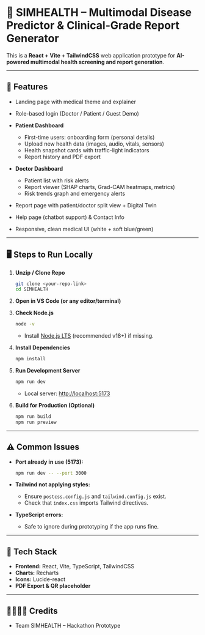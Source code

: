 # 🏥 SIMHEALTH – Multimodal Disease Predictor & Clinical-Grade Report Generator

This is a **React + Vite + TailwindCSS** web application prototype for **AI-powered multimodal health screening and report generation**.

---

## 🚀 Features

- Landing page with medical theme and explainer
- Role-based login (Doctor / Patient / Guest Demo)
- **Patient Dashboard**

  - First-time users: onboarding form (personal details)
  - Upload new health data (images, audio, vitals, sensors)
  - Health snapshot cards with traffic-light indicators
  - Report history and PDF export

- **Doctor Dashboard**

  - Patient list with risk alerts
  - Report viewer (SHAP charts, Grad-CAM heatmaps, metrics)
  - Risk trends graph and emergency alerts

- Report page with patient/doctor split view + Digital Twin
- Help page (chatbot support) & Contact Info
- Responsive, clean medical UI (white + soft blue/green)

---

## 🖥️ Steps to Run Locally

1. **Unzip / Clone Repo**

   ```bash
   git clone <your-repo-link>
   cd SIMHEALTH
   ```

2. **Open in VS Code (or any editor/terminal)**

3. **Check Node.js**

   ```bash
   node -v
   ```

   - Install [Node.js LTS](https://nodejs.org/) (recommended v18+) if missing.

4. **Install Dependencies**

   ```bash
   npm install
   ```

5. **Run Development Server**

   ```bash
   npm run dev
   ```

   - Local server: [http://localhost:5173](http://localhost:5173)

6. **Build for Production (Optional)**

   ```bash
   npm run build
   npm run preview
   ```

---

## ⚠️ Common Issues

- **Port already in use (5173):**

  ```bash
  npm run dev -- --port 3000
  ```

- **Tailwind not applying styles:**

  - Ensure `postcss.config.js` and `tailwind.config.js` exist.
  - Check that `index.css` imports Tailwind directives.

- **TypeScript errors:**

  - Safe to ignore during prototyping if the app runs fine.

---

## 📌 Tech Stack

- **Frontend:** React, Vite, TypeScript, TailwindCSS
- **Charts:** Recharts
- **Icons:** Lucide-react
- **PDF Export & QR placeholder**

---

## 👩‍⚕️👨‍⚕️ Credits

- Team SIMHEALTH – Hackathon Prototype
